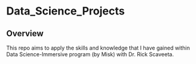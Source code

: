 # Data_Science_Projects

## Overview 
This repo aims to apply the skills and knowledge that I have gained within Data Science-Immersive program (by Misk) with Dr. Rick Scaveeta.
